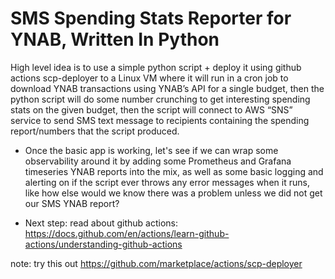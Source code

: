 # SMS Spending Stats Reporter for YNAB, Written In Python

High level idea is to use a simple python script + deploy it using github actions scp-deployer to a Linux VM where it will run in a cron job to download YNAB transactions using YNAB’s API for a single budget, then the python script will do some number crunching to get interesting spending stats on the given budget, then the script will connect to AWS “SNS” service to send SMS text message to recipients containing the spending report/numbers that the script produced.

- Once the basic app is working, let's see if we can wrap some observability around it by adding some Prometheus and Grafana timeseries YNAB reports into the mix, as well as some basic logging and alerting on if the script ever throws any error messages when it runs, like how else would we know there was a problem unless we did not get our SMS YNAB report?

- Next step: read about github actions: https://docs.github.com/en/actions/learn-github-actions/understanding-github-actions

note: try this out https://github.com/marketplace/actions/scp-deployer
